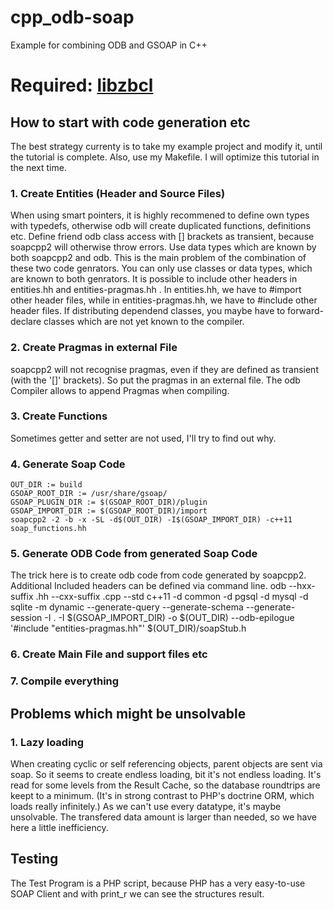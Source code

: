# cpp_odb-soap
Example for combining ODB and GSOAP in C++ 

# Required: [libzbcl](https://zonkiies-big-collection-lib.sourceforge.io/)

## How to start with code generation etc
The best strategy currenty is to take my example project and modify it, until the tutorial is complete.
Also, use my Makefile.
I will optimize this tutorial in the next time.
### 1. Create Entities (Header and Source Files)
When using smart pointers, it is highly recommened to define own types with typedefs, otherwise odb will create duplicated functions, definitions etc.
Define friend odb class access with [] brackets as transient, because soapcpp2 will otherwise throw errors.
Use data types which are known by both soapcpp2 and odb. This is the main problem of the combination of these two code genrators. You can only use classes or data types, which are known to both genrators.
It is possible to include other headers in entities.hh and entities-pragmas.hh . In entities.hh, we have to #import other header files, while in entities-pragmas.hh, we have to #include other header files. If distributing dependend classes, you maybe have to forward-declare classes which are not yet known to the compiler.
### 2. Create Pragmas in external File
soapcpp2 will not recognise pragmas, even if they are defined as transient (with the '[]' brackets). So put the pragmas in an external file. The odb Compiler allows to append Pragmas when compiling.
### 3. Create Functions
Sometimes getter and setter are not used, I'll try to find out why.
### 4. Generate Soap Code
    OUT_DIR := build
    GSOAP_ROOT_DIR := /usr/share/gsoap/
    GSOAP_PLUGIN_DIR := $(GSOAP_ROOT_DIR)/plugin
    GSOAP_IMPORT_DIR := $(GSOAP_ROOT_DIR)/import
    soapcpp2 -2 -b -x -SL -d$(OUT_DIR) -I$(GSOAP_IMPORT_DIR) -c++11 soap_functions.hh
### 5. Generate ODB Code from generated Soap Code
The trick here is to create odb code from code generated by soapcpp2. Additional Included headers can be defined via command line.
    odb --hxx-suffix .hh --cxx-suffix .cpp --std c++11 -d common -d pgsql -d mysql -d sqlite -m dynamic --generate-query --generate-schema  --generate-session -I . -I $(GSOAP_IMPORT_DIR) -o $(OUT_DIR) --odb-epilogue '#include "entities-pragmas.hh"' $(OUT_DIR)/soapStub.h
### 6. Create Main File and support files etc
### 7. Compile everything

## Problems which might be unsolvable
### 1. Lazy loading
When creating cyclic or self referencing objects, parent objects are sent via soap. So it seems to create endless loading, bit it's not endless loading. It's read for some levels from the Result Cache, so the database roundtrips are keept to a minimum. (It's in strong contrast to PHP's doctrine ORM, which loads really infinitely.) As we can't use every datatype, it's maybe unsolvable. The transfered data amount is larger than needed, so we have here a little inefficiency.

## Testing
The Test Program is a PHP script, because PHP has a very easy-to-use SOAP Client and with print_r we can see the structures result.

